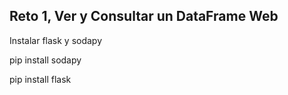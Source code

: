 ## Reto 1, Ver y Consultar un DataFrame Web

Instalar flask y sodapy

pip install sodapy

pip install flask
